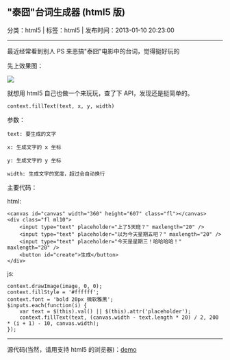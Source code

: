 ## "泰囧"台词生成器 (html5 版)

分类：html5 | 标签：html5 | 发布时间：2013-01-10 20:23:00

___

最近经常看到别人 PS 来恶搞"泰囧"电影中的台词，觉得挺好玩的

先上效果图：

![](posts/2013/01/10/1.png)

就想用 html5 自己也做一个来玩玩，查了下 API，发现还是挺简单的。

    context.fillText(text, x, y, width)
    
参数：

	text: 要生成的文字
	
	x: 生成文字的 x 坐标
	
	y: 生成文字的 y 坐标
	
	width: 生成文字的宽度，超过会自动换行

主要代码：

html: 

    <canvas id="canvas" width="360" height="607" class="fl"></canvas>
    <div class="fl ml10">
        <input type="text" placeholder="上了5天班？" maxlength="20" />
        <input type="text" placeholder="以为今天星期五吧？" maxlength="20" />
        <input type="text" placeholder="今天是星期三！哈哈哈哈！" maxlength="20" />
        <button id="create">生成</button>
    </div>

js:

    context.drawImage(image, 0, 0);
    context.fillStyle = '#ffffff';
    context.font = 'bold 20px 微软雅黑';
    $inputs.each(function(i) {
        var text = $(this).val() || $(this).attr('placeholder');
        context.fillText(text, (canvas.width - text.length * 20) / 2, 200 * (i + 1) - 10, canvas.width);
    });
    
___
    
源代码(当然，请用支持 html5 的浏览器)：[demo](posts/2013/01/10/filltext/filltext.html)